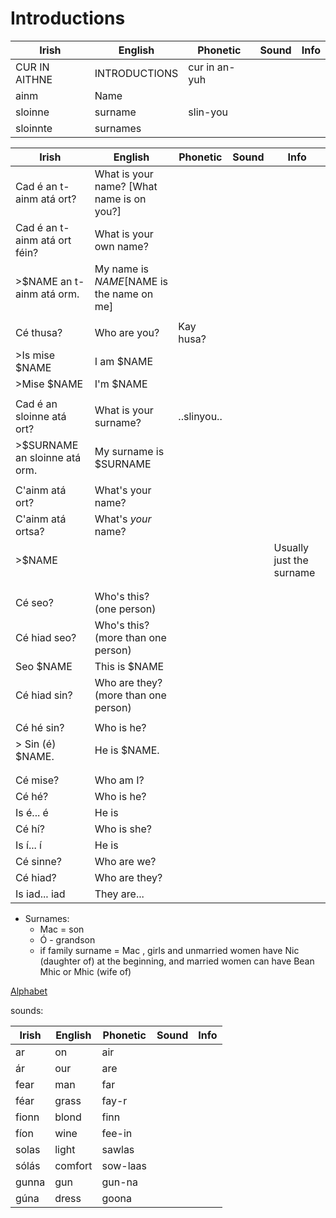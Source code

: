 # Introductions

|Irish|English|Phonetic|Sound|Info|
|------|-------|--------|-----|----|
|CUR IN AITHNE | INTRODUCTIONS|cur in an-yuh
|ainm|Name
|sloinne |surname|slin-you
|sloinnte |surnames

|Irish|English|Phonetic|Sound|Info|
|------|-------|--------|-----|----|
|Cad é an t-ainm atá ort?|What is your name? [What name is on you?]||
|Cad é an t-ainm atá ort féin?|What is your own name?||
|>$NAME an t-ainm atá orm.| My name is $NAME [$NAME is the name on me]
||
|Cé thusa?|Who are you?|Kay husa?|
|>Is mise $NAME|I am $NAME
|>Mise $NAME|I'm $NAME
||
|Cad é an sloinne atá ort?|What is your surname?|..slinyou..|
|>$SURNAME an sloinne atá orm.| My surname is $SURNAME
||
|C'ainm atá ort? |What's your name?
|C'ainm atá ortsa?| What's *your* name?
|>$NAME||||Usually just the surname
||
||
|Cé seo?|Who's this? (one person)
|Cé hiad seo?|Who's this? (more than one person)
|Seo $NAME|This is $NAME
|Cé hiad sin?|Who are they? (more than one person)
||
|Cé hé sin?|Who is he?||
|> Sin (é) $NAME.|He is $NAME.||
||
||
|Cé mise?|Who am I?||
|Cé hé?|Who is he?||
|Is é... é|He is||
|Cé hí?|Who is she?||
|Is í... í|He is||
|Cé sinne?|Who are we?||
|Cé hiad?|Who are they?||
|Is iad... iad|They are...||


* Surnames:
  * Mac = son
  * Ó - grandson
  * if family surname = Mac , girls and unmarried women have Nic (daughter of) at the beginning, and married women can have Bean Mhic or Mhic (wife of)

[Alphabet](alphabet.md)

sounds:

|Irish|English|Phonetic|Sound|Info|
|------|-------|--------|-----|----|
|ar|on|air
|ár|our|are
|fear|man|far
|féar|grass|fay-r
|fionn|blond|finn
|fíon|wine|fee-in
|solas|light|sawlas
|sólás|comfort|sow-laas
|gunna|gun|gun-na
|gúna|dress|goona